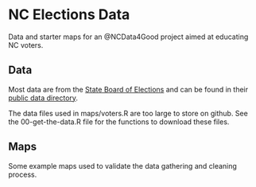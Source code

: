 # NC Elections Data
Data and starter maps for an @NCData4Good project aimed at educating NC voters.

## Data
Most data are from the [State Board of Elections](http://www.ncsbe.gov/) and can be found in their [public data directory]( http://dl.ncsbe.gov/index.html).

The data files used in maps/voters.R are too large to store on github. See the 00-get-the-data.R file for the functions to download these files.

## Maps
Some example maps used to validate the data gathering and cleaning process.
